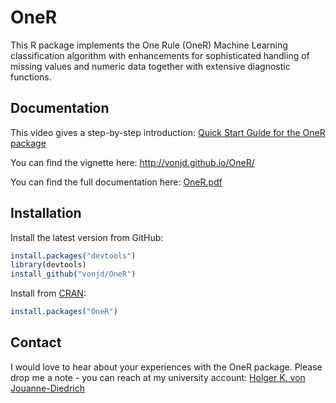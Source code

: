 # OneR
This R package implements the One Rule (OneR) Machine Learning classification algorithm with enhancements for sophisticated handling of missing values and numeric data together with extensive diagnostic functions.

## Documentation

This video gives a step-by-step introduction: [Quick Start Guide for the OneR package](https://www.youtube.com/watch?v=AGC0oRlXxgU)

You can find the vignette here: http://vonjd.github.io/OneR/

You can find the full documentation here: [OneR.pdf](http://cran.r-project.org/web/packages/OneR/OneR.pdf)

## Installation

Install the latest version from GitHub:

```R
install.packages("devtools")
library(devtools)
install_github("vonjd/OneR")
```

Install from [CRAN](https://cran.r-project.org/package=OneR):

```r
install.packages("OneR")
```

## Contact

I would love to hear about your experiences with the OneR package. Please drop me a note - you can reach at my university account: [Holger K. von Jouanne-Diedrich](https://www.h-ab.de/nc/eng/about-aschaffenburg-university-of-applied-sciences/organisation/personal/?tx_fhapersonal_pi1%5BshowUid%5D=jouanne-diedrich)


